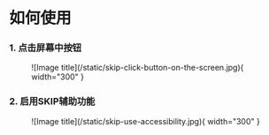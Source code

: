 # 如何使用

### 1. 点击屏幕中按钮

<figure markdown>
![Image title](/static/skip-click-button-on-the-screen.jpg){ width="300" }
</figure>

### 2. 启用SKIP辅助功能

<figure markdown>
![Image title](/static/skip-use-accessibility.jpg){ width="300" }
</figure>